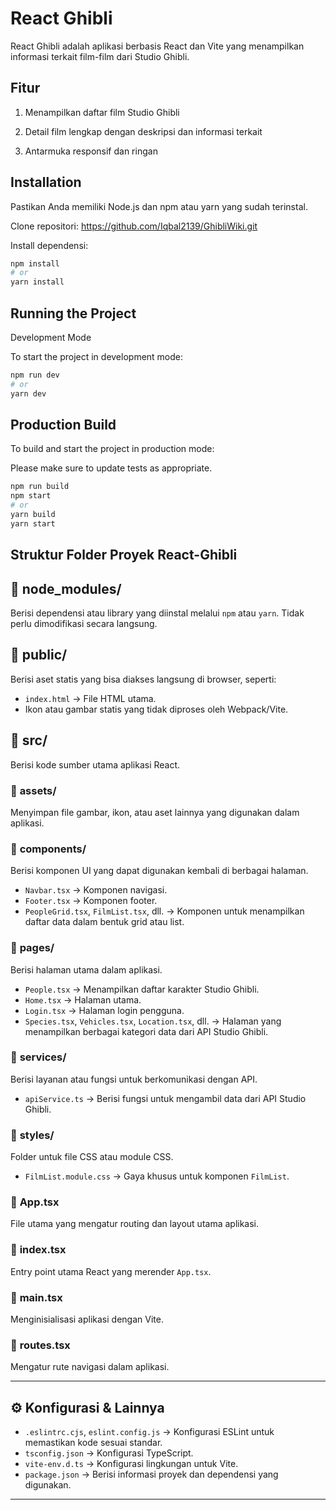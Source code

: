 # React Ghibli

React Ghibli adalah aplikasi berbasis React dan Vite yang menampilkan informasi terkait film-film dari Studio Ghibli.

## Fitur

1. Menampilkan daftar film Studio Ghibli

2. Detail film lengkap dengan deskripsi dan informasi terkait

3. Antarmuka responsif dan ringan

## Installation

Pastikan Anda memiliki Node.js dan npm atau yarn yang sudah terinstal.

Clone repositori: https://github.com/Iqbal2139/GhibliWiki.git

Install dependensi:

```bash
npm install
# or
yarn install
```

## Running the Project

Development Mode

To start the project in development mode:
```bash
npm run dev
# or
yarn dev
```

## Production Build

To build and start the project in production mode:

Please make sure to update tests as appropriate.
```bash
npm run build
npm start
# or
yarn build
yarn start
```
## Struktur Folder Proyek React-Ghibli

## 📂 **node_modules/**
Berisi dependensi atau library yang diinstal melalui `npm` atau `yarn`. Tidak perlu dimodifikasi secara langsung.

## 📂 **public/**
Berisi aset statis yang bisa diakses langsung di browser, seperti:
- `index.html` → File HTML utama.
- Ikon atau gambar statis yang tidak diproses oleh Webpack/Vite.

## 📂 **src/**
Berisi kode sumber utama aplikasi React.

### 📂 **assets/**
Menyimpan file gambar, ikon, atau aset lainnya yang digunakan dalam aplikasi.

### 📂 **components/**
Berisi komponen UI yang dapat digunakan kembali di berbagai halaman.
- `Navbar.tsx` → Komponen navigasi.
- `Footer.tsx` → Komponen footer.
- `PeopleGrid.tsx`, `FilmList.tsx`, dll. → Komponen untuk menampilkan daftar data dalam bentuk grid atau list.

### 📂 **pages/**
Berisi halaman utama dalam aplikasi.
- `People.tsx` → Menampilkan daftar karakter Studio Ghibli.
- `Home.tsx` → Halaman utama.
- `Login.tsx` → Halaman login pengguna.
- `Species.tsx`, `Vehicles.tsx`, `Location.tsx`, dll. → Halaman yang menampilkan berbagai kategori data dari API Studio Ghibli.

### 📂 **services/**
Berisi layanan atau fungsi untuk berkomunikasi dengan API.
- `apiService.ts` → Berisi fungsi untuk mengambil data dari API Studio Ghibli.

### 📂 **styles/**
Folder untuk file CSS atau module CSS.
- `FilmList.module.css` → Gaya khusus untuk komponen `FilmList`.

### 📄 **App.tsx**
File utama yang mengatur routing dan layout utama aplikasi.

### 📄 **index.tsx**
Entry point utama React yang merender `App.tsx`.

### 📄 **main.tsx**
Menginisialisasi aplikasi dengan Vite.

### 📄 **routes.tsx**
Mengatur rute navigasi dalam aplikasi.

---

## ⚙️ **Konfigurasi & Lainnya**
- `.eslintrc.cjs`, `eslint.config.js` → Konfigurasi ESLint untuk memastikan kode sesuai standar.
- `tsconfig.json` → Konfigurasi TypeScript.
- `vite-env.d.ts` → Konfigurasi lingkungan untuk Vite.
- `package.json` → Berisi informasi proyek dan dependensi yang digunakan.

---
